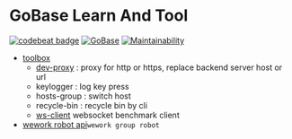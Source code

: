 # GoBase Learn And Tool

[![codebeat badge](https://codebeat.co/badges/7d223b91-e7e3-4241-a404-8463e1f16fce)](https://codebeat.co/projects/github-com-kuangcp-gobase-master)
[![GoBase](https://goreportcard.com/badge/github.com/kuangcp/gobase)](https://goreportcard.com/report/github.com/kuangcp/gobase)
[![Maintainability](https://api.codeclimate.com/v1/badges/312ec5060a69facf0078/maintainability)](https://codeclimate.com/github/Kuangcp/GoBase/maintainability)

- [toolbox](/toolbox)
    - [dev-proxy](/toolbox/dev-proxy) : proxy for http or https, replace backend server host or url
    - keylogger : log key press
    - hosts-group : switch host
    - recycle-bin : recycle bin by cli
    - [ws-client](/toolbox/web-socket/ws-client) websocket benchmark client
- [wework robot api](/pkg/wxrobot)`wework group robot`
